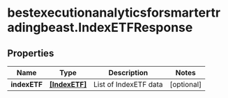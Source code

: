 # bestexecutionanalyticsforsmartertradingbeast.IndexETFResponse

## Properties

Name | Type | Description | Notes
------------ | ------------- | ------------- | -------------
**indexETF** | [**[IndexETF]**](IndexETF.md) | List of IndexETF data | [optional] 


